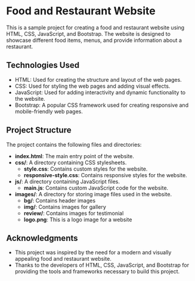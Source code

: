 # Food and Restaurant Website

This is a sample project for creating a food and restaurant website using HTML, CSS, JavaScript, and Bootstrap. The website is designed to showcase different food items, menus, and provide information about a restaurant.

## Technologies Used

- HTML: Used for creating the structure and layout of the web pages.
- CSS: Used for styling the web pages and adding visual effects.
- JavaScript: Used for adding interactivity and dynamic functionality to the website.
- Bootstrap: A popular CSS framework used for creating responsive and mobile-friendly web pages.

## Project Structure

The project contains the following files and directories:

- **index.html**: The main entry point of the website.
- **css/**: A directory containing CSS stylesheets.
  - **style.css**: Contains custom styles for the website.
  - **responsive-style.css**: Contains responsive styles for the website.
- **js/**: A directory containing JavaScript files.
  - **main.js**: Contains custom JavaScript code for the website.
- **images/**: A directory for storing image files used in the website.
  - **bg/**: Contains header images 
  - **img/**: Contains images for gallery
  - **review/**: Contains images for testimonial
  - **logo.png**: This is a logo image for a website   

## Acknowledgments

- This project was inspired by the need for a modern and visually appealing food and restaurant website.
- Thanks to the developers of HTML, CSS, JavaScript, and Bootstrap for providing the tools and frameworks necessary to build this project.
